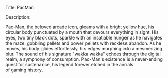 Title: PacMan

Description:

Pac-Man, the beloved arcade icon, gleams with a bright yellow hue, his circular body punctuated by a mouth that devours everything in sight. His eyes, two tiny black dots, sparkle with an insatiable hunger as he navigates the maze, gobbling pellets and power pellets with reckless abandon. As he moves, his body glides effortlessly, his edges morphing into a mesmerizing blur. The sound of his signature "wakka wakka" echoes through the digital realm, a symphony of consumption. Pac-Man's existence is a never-ending quest for sustenance, his legend forever etched in the annals of gaming history.
